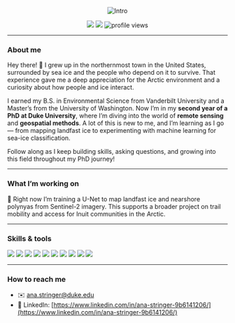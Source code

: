 <!-- Profile Header -->
<p align="center">
  <img src="https://readme-typing-svg.demolab.com?font=Inter&weight=700&size=26&duration=3500&pause=900&color=5FB3FF&center=true&vCenter=true&width=940&lines=Hey+there!+I'm+Ana+Stringer+%F0%9F%8C%8A;Learning+Remote+Sensing+of+Landfast+Ice;Exploring+Earth+Observation+%7C+Geospatial+AI+%7C+Arctic+Coasts" alt="Intro" />
</p>

<p align="center">
  <a href="mailto:ana.stringer@duke.edu"><img src="https://img.shields.io/badge/Email-ana.stringer%40duke.edu-0A66C2?logo=gmail&logoColor=white" /></a>
  <a href="https://www.linkedin.com/in/ana-stringer-9b6141206/"><img src="https://img.shields.io/badge/LinkedIn-0A66C2?logo=linkedin&logoColor=white" /></a>
  <img src="https://komarev.com/ghpvc/?username=amstringer0303&color=5FB3FF" alt="profile views"/>
</p>

---

### About me
Hey there! 👋 I grew up in the northernmost town in the United States, surrounded by sea ice and the people who depend on it to survive. That experience gave me a deep appreciation for the Arctic environment and a curiosity about how people and ice interact.  

I earned my B.S. in Environmental Science from Vanderbilt University and a Master’s from the University of Washington. Now I’m in my **second year of a PhD at Duke University**, where I’m diving into the world of **remote sensing** and **geospatial methods**. A lot of this is new to me, and I’m learning as I go — from mapping landfast ice to experimenting with machine learning for sea-ice classification.  

Follow along as I keep building skills, asking questions, and growing into this field throughout my PhD journey!  

---

### What I’m working on
🧪 Right now I’m training a U-Net to map landfast ice and nearshore polynyas from Sentinel-2 imagery. This supports a broader project on trail mobility and access for Inuit communities in the Arctic.  

---

### Skills & tools
<p>
  <img src="https://img.shields.io/badge/Python-3776AB?logo=python&logoColor=white"/>
  <img src="https://img.shields.io/badge/PyTorch-EE4C2C?logo=pytorch&logoColor=white"/>
  <img src="https://img.shields.io/badge/rasterio-7A9A01"/>
  <img src="https://img.shields.io/badge/geopandas-005F87"/>
  <img src="https://img.shields.io/badge/GDAL-5C2D91"/>
  <img src="https://img.shields.io/badge/Google%20Earth%20Engine-34A853?logo=googleearth&logoColor=white"/>
  <img src="https://img.shields.io/badge/QGIS-589632?logo=qgis&logoColor=white"/>
  <img src="https://img.shields.io/badge/Sentinel--2-3C8DAD"/>
  <img src="https://img.shields.io/badge/PhD-Year_2-blueviolet"/>
  <img src="https://img.shields.io/badge/Focus-Landfast_Ice-lightblue"/>
</p>

---

### How to reach me
- ✉️ ana.stringer@duke.edu  
- 💼 LinkedIn: [https://www.linkedin.com/in/ana-stringer-9b6141206/](https://www.linkedin.com/in/ana-stringer-9b6141206/)  
